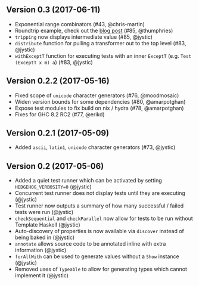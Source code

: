 ## Version 0.3 (2017-06-11)

- Exponential range combinators (#43, @chris-martin)
- Roundtrip example, check out the [blog post](http://teh.id.au/posts/2017/06/07/round-trip-property/) (#85, @thumphries)
- `tripping` now displays intermediate value (#85, @jystic)
- `distribute` function for pulling a transformer out to the top level (#83, @jystic)
- `withExceptT` function for executing tests with an inner `ExceptT` (e.g. `Test (ExceptT x m) a`) (#83, @jystic)

## Version 0.2.2 (2017-05-16)

- Fixed scope of `unicode` character generators (#76, @moodmosaic)
- Widen version bounds for some dependencies (#80, @amarpotghan)
- Expose test modules to fix build on nix / hydra (#78, @amarpotghan)
- Fixes for GHC 8.2 RC2 (#77, @erikd)

## Version 0.2.1 (2017-05-09)

- Added `ascii`, `latin1`, `unicode` character generators (#73, @jystic)

## Version 0.2 (2017-05-06)

- Added a quiet test runner which can be activated by setting `HEDGEHOG_VERBOSITY=0` (@jystic)
- Concurrent test runner does not display tests until they are executing (@jystic)
- Test runner now outputs a summary of how many successful / failed tests were run (@jystic)
- `checkSequential` and `checkParallel` now allow for tests to be run without Template Haskell (@jystic)
- Auto-discovery of properties is now available via `discover` instead of being baked in (@jystic)
- `annotate` allows source code to be annotated inline with extra information (@jystic)
- `forAllWith` can be used to generate values without a `Show` instance (@jystic)
- Removed uses of `Typeable` to allow for generating types which cannot implement it (@jystic)
